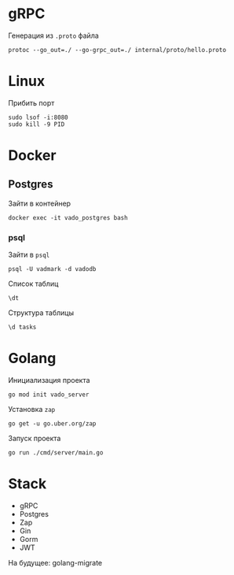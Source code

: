 # gRPC

Генерация из `.proto` файла

```shell
protoc --go_out=./ --go-grpc_out=./ internal/proto/hello.proto
```

# Linux

Прибить порт
```shell
sudo lsof -i:8080
sudo kill -9 PID
```
# Docker
## Postgres

Зайти в контейнер
```shell
docker exec -it vado_postgres bash
```

### psql
Зайти в `psql`
```shell
psql -U vadmark -d vadodb
```
Список таблиц
```shell
\dt
```
Структура таблицы
```shell
\d tasks
```

# Golang

Инициализация проекта
```shell
go mod init vado_server
```
Установка `zap`
```shell
go get -u go.uber.org/zap
```
Запуск проекта
```shell
go run ./cmd/server/main.go
```

# Stack
- gRPC
- Postgres
- Zap
- Gin
- Gorm
- JWT

На будущее: golang-migrate